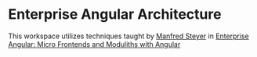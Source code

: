 # Enterprise Angular Architecture

This workspace utilizes techniques taught by [Manfred Steyer](https://github.com/manfredsteyer) in [Enterprise Angular: Micro Frontends and Moduliths with Angular](https://www.angulararchitects.io/en/book/)
